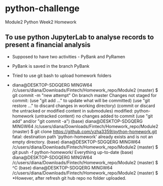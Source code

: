 # python-challenge
Module2 Python Week2 Homework
## To use python JupyterLab to analyse records to present a financial analysis ##
* Supposed to have two activities - PyBank and PyRamen
* PyBank is saved in the branch PyBank

* Tried to use git bash to upload homework folders
* diana@DESKTOP-SDGQERG MINGW64 /c/users/diana/Downloads/Fintech/Homework_repo/Module2 (master)
$ git commit -m "new attempt"
On branch master
Changes not staged for commit:
  (use "git add <file>..." to update what will be committed)
  (use "git restore <file>..." to discard changes in working directory)
  (commit or discard the untracked or modified content in submodules)
        modified:   python-homework (untracked content)
no changes added to commit (use "git add" and/or "git commit -a")
(base)
diana@DESKTOP-SDGQERG MINGW64 /c/users/diana/Downloads/Fintech/Homework_repo/Module2 (master)
$ git clone https://github.com/yzha3359/python-homework.git
fatal: destination path 'python-homework' already exists and is not an empty directory.
(base)
diana@DESKTOP-SDGQERG MINGW64 /c/users/diana/Downloads/Fintech/Homework_repo/Module2 (master)
$ git push -f python-homework/
Everything up-to-date
(base)
diana@DESKTOP-SDGQERG MINGW64 /c/users/diana/Downloads/Fintech/Homework_repo/Module2 (master)
$ ^C
(base)
diana@DESKTOP-SDGQERG MINGW64 /c/users/diana/Downloads/Fintech/Homework_repo/Module2 (master)
$
*However, after refresh git hub repo no folder uploaded.
